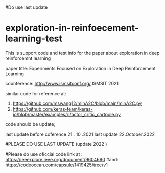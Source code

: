 #
#Do use last update
#
# exploration-in-reinfoecement-learning-test
This is support code and test info for the paper about exploration in deep reinforcemnt learning 

paper title: Experiments Focused on Exploration in Deep Reinforcement Learning



coonference: http://www.ismsitconf.org/ ISMSIT 2021 

similar code for reference at:
1) https://github.com/mswang12/minA2C/blob/main/minA2C.py
2) https://github.com/keras-team/keras-io/blob/master/examples/rl/actor_critic_cartpole.py


code should be update;

last update before coference 21 . 10 .2021
last update 22.October.2022

#PLEASE DO USE LAST UPDATE (update 2022 )

#Please do use oficcial code link at : 
https://ieeexplore.ieee.org/document/9604690
#and: 
https://codeocean.com/capsule/1419425/tree/v1
